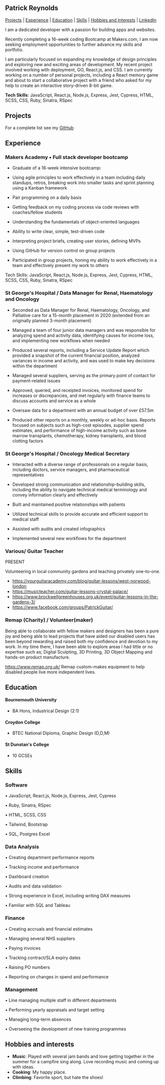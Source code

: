 ## Patrick Reynolds

[Projects](#projects) | [Experience](#experience) | [Education](#education) | [Skills](#skills) | [Hobbies and Interests](#hobbies-and-interests) | [LinkedIn](http://www.linkedin.com/in/reynolds-patrick) 

I am a dedicated developer with a passion for building apps and websites. 

Recently completing a 16-week coding Bootcamp at Makers.com, I am now seeking employment opportunities to further advance my skills and portfolio.

 I am particularly focused on expanding my knowledge of design principles and exploring new and exciting areas of development. My recent project involved working with deployment, GO, React.js, and CSS. I am currently working on a number of personal projects, including a React memory game and about to start a collaborative project with a friend who asked for my help to create an interactive story-driven 8-bit game.


**Tech Skills**: JavaScript, React.js, Node.js, Express, Jest, Cypress, HTML, SCSS, CSS, Ruby, Sinatra, RSpec

## Projects

<!-- |---        |---         |---           |
| [Pair Up](https://github.com/clarebudds/Pair-Up) | A website to pair program with fellow coders. Final group project at Makers. | MongoDB, Express, React, JavaScript, Nodejs, Cypress, Jest |
| [MakersBnB](https://github.com/clarebudds/makers_bnb) | A website in the style of AirBnB where users could list and book properties. First group project at Makers. | Ruby, PostgreSQL, RSpec, HTML, CSS |
| [Fakebook](https://github.com/clarebudds/the-fakebook) | Created a clone of facebook - a group project learning how to navigate an existing codebase. | JavaScript, Mongoose, Handlebars, React, HTML, CSS |
| [Bank Tech Test](https://github.com/clarebudds/bank_tech_test) | A bank simulator using OOP design and TDD skills. | JavaScript, Nodejs, Jest |

 -->
For a complete list see my [GitHub](https://github.com/PatrickReynoldsCoding)


## Experience

### Makers Academy • Full stack developer bootcamp 
* Graduate of a 16-week intensive bootcamp:

* Using agile principles to work effectively in a team including daily standups, retros, breaking work into smaller tasks and sprint planning using a Kanban framework

* Pair programming on a daily basis

* Getting feedback on my coding process via code reviews with coaches/fellow students

* Understanding the fundamentals of object-oriented languages

* Ability to write clear, simple, test-driven code

* Interpreting project briefs, creating user stories, defining MVPs

* Using GitHub for version control on group projects

* Participated in group projects, honing my ability to work effectively in a team and effectively present my work to others
 
Tech Skills: JavaScript, React.js, Node.js, Express, Jest, Cypress, HTML, SCSS, CSS, Ruby, Sinatra, RSpec



### St George's Hospital / Data Manager for Renal, Haematology and Oncology
* Seconded as Data Manager for Renal, Haematology, Oncology, and Palliative care for a 15-month placement in 2020 (extended from an originally planned 3-month placement)

* Managed a team of four junior data managers and was responsible for analyzing spend and activity data, identifying causes for income loss, and implementing new workflows when needed

* Produced several reports, including a Service Update Report which provided a snapshot of the current financial position, analyzed variances in income and activity, and was used to make key decisions within the department

* Managed several suppliers, serving as the primary point of contact for payment-related issues

* Approved, queried, and receipted invoices, monitored spend for increases or discrepancies, and met regularly with finance teams to discuss accounts and service as a whole

* Oversaw data for a department with an annual budget of over £57.5m

* Produced other reports on a monthly, weekly or ad-hoc basis. Reports focused on subjects such as high-cost episodes, supplier spend estimates, and performance of high-income activity such as bone marrow transplants, chemotherapy, kidney transplants, and blood clotting factors


### St George's Hospital / Oncology Medical Secretary
* Interacted with a diverse range of professionals on a regular basis, including doctors, service managers, and pharmaceutical representatives

* Developed strong communication and relationship-building skills, including the ability to navigate technical medical terminology and convey information clearly and effectively

* Built and maintained positive relationships with patients

* Utilized technical skills to provide accurate and efficient support to medical staff

* Assisted with audits and created infographics

* Implemented several new workflows for the department

### Various/ Guitar Teacher
PRESENT

Volunteering in local community gardens and teaching privately one-to-one.
* https://yourguitaracademy.com/blog/guitar-lessons/west-norwood-london
* https://musicteacher.com/guitar-lessons-crystal-palace/
* https://www.brockwellgreenhouses.org.uk/event/guitar-lessons-in-the-gardens-3/ 
* https://www.facebook.com/groups/PatrickGuitar/


### Remap (Charity) / Volunteer(maker)
Being able to collaborate with fellow makers and designers has been a pure joy and being able to lead projects that have aided our disabled users has been beyond rewarding and raised both my confidence and devotion to my work.
In my time there, I have been able to explore areas I had little or no expertise such as;   Digital Sculpting, 3D Printing, 3D Object Mapping and hands-on product manufacture.

https://www.remap.org.uk/ Remap custom-makes equipment to help disabled people live more independent lives.


## Education

#### Bournemouth University
* BA Hons, Industrical Design (2:1)

#### Croydon College
* BTEC National Diploma, Graphic Design (D,D,M)

#### St Dunstan's College
* 10 GCSEs


## Skills

### Software
• JavaScript, React.js, Node.js, Express, Jest, Cypress

• Ruby, Sinatra, RSpec

• HTML, SCSS, CSS

• Tailwind, Bootstrap

• SQL, Postgres Excel

### Data Analysis
• Creating department performance reports

• Tracking income and performance

• Dashboard creation

• Audits and data validation

• Strong experience in Excel, including writing DAX measures

• Familiar with SQL and Tableau


### Finance
• Creating accruals and financial estimates

• Managing several NHS suppliers

• Paying invoices

• Tracking contract/SLA expiry dates

• Raising PO numbers

• Reporting on changes in spend and performance

### Management
• Line managing multiple staff in different departments

• Performing yearly appraisals and target setting

• Managing long-term absences

• Overseeing the development of new training programmes

## Hobbies and interests
- **Music**: Played with several jam bands and love getting together in the summer for a campfire sing along. Love recording music and coming up with ideas.
- **Cooking**: My happy place.
- **Climbing**: Favorite sport, but hate the shoes!
